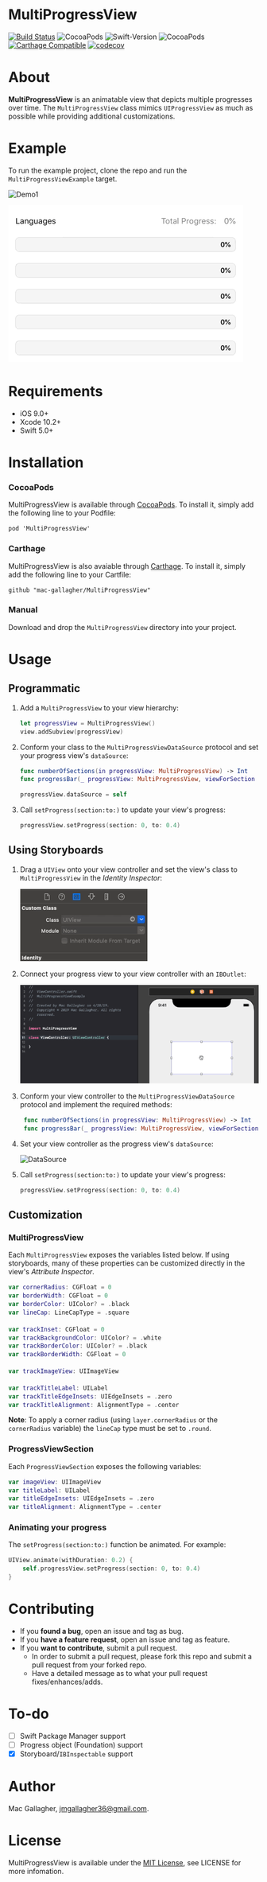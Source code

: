# MultiProgressView

[![Build Status](https://travis-ci.org/mac-gallagher/MultiProgressView.svg?branch=master)](https://travis-ci.org/mac-gallagher/MultiProgressView)
![CocoaPods](https://img.shields.io/cocoapods/p/MultiProgressView.svg)
![Swift-Version](https://img.shields.io/badge/Swift-5.0-orange.svg)
![CocoaPods](https://img.shields.io/cocoapods/v/MultiProgressView.svg)
[![Carthage Compatible](https://img.shields.io/badge/Carthage-compatible-4BC51D.svg?style=flat)](https://github.com/Carthage/Carthage)
[![codecov](https://codecov.io/gh/mac-gallagher/MultiProgressView/branch/master/graph/badge.svg)](https://codecov.io/gh/mac-gallagher/MultiProgressView)

# About
**MultiProgressView** is an animatable view that depicts multiple progresses over time. The `MultiProgressView` class mimics `UIProgressView` as much as possible while providing additional customizations. 

# Example

To run the example project, clone the repo and run the `MultiProgressViewExample` target.

![Demo1](https://raw.githubusercontent.com/mac-gallagher/MultiProgressView/add-storyboard-support/Images/example1.gif)

![Demo2](Images/example2.gif)

# Requirements
* iOS 9.0+
* Xcode 10.2+
* Swift 5.0+

# Installation

### CocoaPods
MultiProgressView is available through [CocoaPods](<https://cocoapods.org/>). To install it, simply add the following line to your Podfile:

	pod 'MultiProgressView'

### Carthage

MultiProgressView is also avaiable through [Carthage](<https://github.com/Carthage/Carthage>). To install it, simply add the following line to your Cartfile:

	github "mac-gallagher/MultiProgressView"

### Manual
Download and drop the `MultiProgressView` directory into your project.

# Usage

## Programmatic
1. Add a `MultiProgressView` to your view hierarchy:

    ```swift
    let progressView = MultiProgressView()
    view.addSubview(progressView)
    ```
    
2. Conform your class to the `MultiProgressViewDataSource` protocol and set your progress view's `dataSource`:

    ```swift
    func numberOfSections(in progressView: MultiProgressView) -> Int
    func progressBar(_ progressView: MultiProgressView, viewForSection section: Int) -> ProgressViewSection
    ```
    
    ```swift
    progressView.dataSource = self
    ```
3. Call `setProgress(section:to:)` to update your view's progress:

    ```swift
    progressView.setProgress(section: 0, to: 0.4)
    ```

## Using Storyboards

1. Drag a `UIView` onto your view controller and set the view's class to `MultiProgressView` in the *Identity Inspector*:

   ![IdentityInspector](Images/storyboard_identity_inspector.gif)

3. Connect your progress view to your view controller with an `IBOutlet`:

   ![IBOutlet](Images/storyboard_ib_outlet.gif)

4. Conform your view controller to the `MultiProgressViewDataSource` protocol and implement the required methods:
 
   ```swift
    func numberOfSections(in progressView: MultiProgressView) -> Int
    func progressBar(_ progressView: MultiProgressView, viewForSection section: Int) -> ProgressViewSection
    ```
     
5. Set your view controller as the progress view's `dataSource`:
   
   ![DataSource](Images/storyboard_data_source.gif)

6. Call `setProgress(section:to:)` to update your view's progress:

    ```swift
    progressView.setProgress(section: 0, to: 0.4)
    ```
    
## Customization

### MultiProgressView
Each `MultiProgressView` exposes the variables listed below. If using storyboards, many of these properties can be customized directly in the view's *Attribute Inspector*.


```swift
var cornerRadius: CGFloat = 0
var borderWidth: CGFloat = 0
var borderColor: UIColor? = .black
var lineCap: LineCapType = .square 

var trackInset: CGFloat = 0
var trackBackgroundColor: UIColor? = .white
var trackBorderColor: UIColor? = .black
var trackBorderWidth: CGFloat = 0

var trackImageView: UIImageView

var trackTitleLabel: UILabel
var trackTitleEdgeInsets: UIEdgeInsets = .zero
var trackTitleAlignment: AlignmentType = .center
```

**Note**: To apply a corner radius (using `layer.cornerRadius` or the `cornerRadius` variable) the `lineCap` type must be set to `.round`.


### ProgressViewSection
Each `ProgressViewSection` exposes the following variables:

```swift
var imageView: UIImageView
var titleLabel: UILabel
var titleEdgeInsets: UIEdgeInsets = .zero
var titleAlignment: AlignmentType = .center
```

### Animating your progress
The `setProgress(section:to:)` function be animated. For example:

```swift
UIView.animate(withDuration: 0.2) {
    self.progressView.setProgress(section: 0, to: 0.4)
}
```

# Contributing
- If you **found a bug**, open an issue and tag as bug.
- If you **have a feature request**, open an issue and tag as feature.
- If you **want to contribute**, submit a pull request.
	- In order to submit a pull request, please fork this repo and submit a pull request from your forked repo.
	- Have a detailed message as to what your pull request fixes/enhances/adds.

# To-do
- [ ] Swift Package Manager support
- [ ] Progress object (Foundation) support
- [x] Storyboard/`IBInspectable` support

# Author
Mac Gallagher, jmgallagher36@gmail.com.

# License
MultiProgressView is available under the [MIT License](LICENSE), see LICENSE for more infomation.
